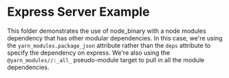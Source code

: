 # Express Server Example

This folder demonstrates the use of node_binary with a node modules
dependency that has other modular dependencies.  In this case, we're
using the `yarn_modules.package_json` attribute rather than the `deps`
attribute to specify the dependency on express.  We're also using the
`@yarn_modules//:_all_` pseudo-module target to pull in all the module
dependencies.
